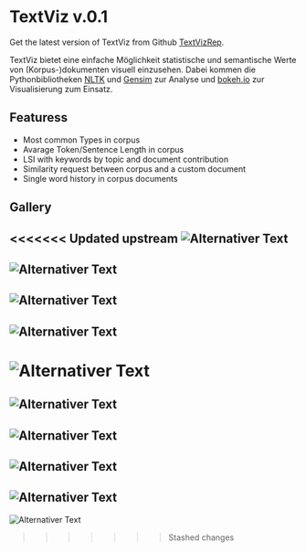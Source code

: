 # TextViz v.0.1

Get the latest version of TextViz from Github [TextVizRep](https://github.com/bl4ckwind/TextViz.git).

TextViz bietet eine einfache Möglichkeit statistische und semantische Werte von (Korpus-)dokumenten visuell einzusehen. Dabei kommen die Pythonbibliotheken [NLTK](http://www.nltk.org/) und [Gensim](https://radimrehurek.com/gensim/) zur Analyse und [bokeh.io](http://bokeh.pydata.org/en/latest/index.html) zur Visualisierung zum Einsatz. 

## Featuress

* Most common Types in corpus
* Avarage Token/Sentence Length in corpus
* LSI with keywords by topic and document contribution
* Similarity request between corpus and a custom document
* Single word history in corpus documents

## Gallery

<<<<<<< Updated upstream
![Alternativer Text](/images/avg.png "AvarageStatistics")
---
![Alternativer Text](/images/mct.png "MostCommonTypes")
---
![Alternativer Text](/images/lsi.png "LSI")
---
![Alternativer Text](/images/sim.png "Similarity")
---
![Alternativer Text](/images/hist.png "History")
=======
![Alternativer Text](/images/avg.png "Optionaler Titel")
---
![Alternativer Text](/images/mct.png "Optionaler Titel")
---
![Alternativer Text](/images/lsi.png "Optionaler Titel")
---
![Alternativer Text](/images/sim.png "Optionaler Titel")
---
![Alternativer Text](/images/hist.png "Optionaler Titel")
>>>>>>> Stashed changes
